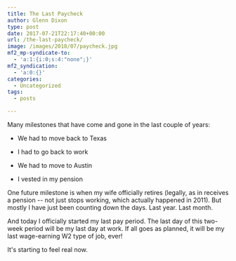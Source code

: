 ```yaml
---
title: The Last Paycheck
author: Glenn Dixon
type: post
date: 2017-07-21T22:17:40+00:00
url: /the-last-paycheck/
image: /images/2018/07/paycheck.jpg
mf2_mp-syndicate-to:
  - 'a:1:{i:0;s:4:"none";}'
mf2_syndication:
  - 'a:0:{}'
categories:
  - Uncategorized
tags:
  - posts

---
```

Many milestones that have come and gone in the last couple of years:

* We had to move back to Texas
  
* I had to go back to work
  
* We had to move to Austin
  
* I vested in my pension

One future milestone is when my wife officially retires (legally, as in receives a pension -- not just stops working, which actually happened in 2011). But mostly I have just been counting down the days. Last year. Last month.

And today I officially started my last pay period. The last day of this two-week period will be my last day at work. If all goes as planned, it will be my last wage-earning W2 type of job, ever!

It's starting to feel real now.